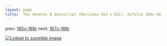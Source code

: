 ```yaml
---
layout: page
title:  The Venetus B manuscript (Marciana 453 = 821), bifolio 166v-167r
---
```


prev: [165v-166r](../165v-166r/) next: [167v-168r](../167v-168r/)



[![Linked to zoomble image](http://www.homermultitext.org/iipsrv?IIIF=/project/homer/pyramidal/deepzoom/hmt/vbbifolio/v1/vb_166v_167r.tif/full/2000,/0/default.jpg)](http://www.homermultitext.org/ict2/?urn=urn:cite2:hmt:vbbifolio.v1:vb_166v_167r)


